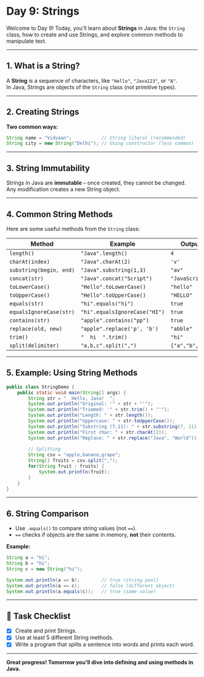 # Day 9: Strings

Welcome to Day 9! Today, you'll learn about **Strings** in Java: the `String` class, how to create and use Strings, and explore common methods to manipulate text.

---

## 1. What is a String?

A **String** is a sequence of characters, like `"Hello"`, `"Java123"`, or `"A"`.  
In Java, Strings are objects of the `String` class (not primitive types).

---

## 2. Creating Strings

**Two common ways:**
```java
String name = "Vidvaan";           // String literal (recommended)
String city = new String("Delhi"); // Using constructor (less common)
```

---

## 3. String Immutability

Strings in Java are **immutable** – once created, they cannot be changed.  
Any modification creates a new String object.

---

## 4. Common String Methods

Here are some useful methods from the `String` class:

| Method                        | Example                                | Output                    |
|-------------------------------|----------------------------------------|---------------------------|
| `length()`                    | `"Java".length()`                      | `4`                       |
| `charAt(index)`               | `"Java".charAt(2)`                     | `'v'`                     |
| `substring(begin, end)`       | `"Java".substring(1,3)`                | `"av"`                    |
| `concat(str)`                 | `"Java".concat("Script")`              | `"JavaScript"`            |
| `toLowerCase()`               | `"Hello".toLowerCase()`                | `"hello"`                 |
| `toUpperCase()`               | `"Hello".toUpperCase()`                | `"HELLO"`                 |
| `equals(str)`                 | `"hi".equals("hi")`                    | `true`                    |
| `equalsIgnoreCase(str)`       | `"hi".equalsIgnoreCase("HI")`          | `true`                    |
| `contains(str)`               | `"apple".contains("pp")`               | `true`                    |
| `replace(old, new)`           | `"apple".replace('p', 'b')`            | `"abble"`                 |
| `trim()`                      | `"  hi  ".trim()`                      | `"hi"`                    |
| `split(delimiter)`            | `"a,b,c".split(",")`                   | `{"a","b","c"}`           |

---

## 5. Example: Using String Methods

```java
public class StringDemo {
    public static void main(String[] args) {
        String str = "  Hello, Java!  ";
        System.out.println("Original: '" + str + "'");
        System.out.println("Trimmed: '" + str.trim() + "'");
        System.out.println("Length: " + str.length());
        System.out.println("Uppercase: " + str.toUpperCase());
        System.out.println("Substring (7,11): " + str.substring(7, 11)); // "Java"
        System.out.println("First char: " + str.charAt(2));
        System.out.println("Replace: " + str.replace("Java", "World"));
        
        // Splitting
        String csv = "apple,banana,grape";
        String[] fruits = csv.split(",");
        for(String fruit : fruits) {
            System.out.println(fruit);
        }
    }
}
```

---

## 6. String Comparison

- Use `.equals()` to compare string values (not `==`).
- `==` checks if objects are the same in memory, **not** their contents.

**Example:**
```java
String a = "hi";
String b = "hi";
String c = new String("hi");

System.out.println(a == b);        // true (string pool)
System.out.println(a == c);        // false (different object)
System.out.println(a.equals(c));   // true (same value)
```

---

## 🎯 Task Checklist

- [x] Create and print Strings.
- [x] Use at least 5 different String methods.
- [x] Write a program that splits a sentence into words and prints each word.

---

**Great progress! Tomorrow you'll dive into defining and using methods in Java.**